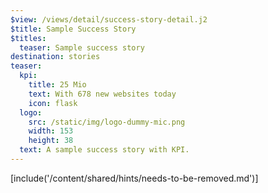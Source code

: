 ```yaml
---
$view: /views/detail/success-story-detail.j2
$title: Sample Success Story
$titles:
  teaser: Sample success story
destination: stories
teaser:
  kpi:
    title: 25 Mio
    text: With 678 new websites today
    icon: flask
  logo:
    src: /static/img/logo-dummy-mic.png
    width: 153
    height: 38
  text: A sample success story with KPI.
---
```

[include('/content/shared/hints/needs-to-be-removed.md')]
